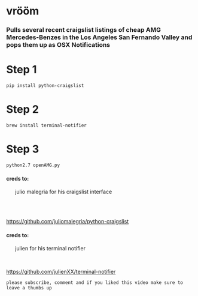 # vrööm
### Pulls several recent craigslist listings of cheap AMG Mercedes-Benzes in the Los Angeles San Fernando Valley and pops them up as OSX Notifications

# Step 1
```
pip install python-craigslist
```
# Step 2
```
brew install terminal-notifier
```
# Step 3
```
python2.7 openAMG.py 
```

#### creds to: 
&nbsp;&nbsp;&nbsp;&nbsp;&nbsp;&nbsp;julio malegria for his craigslist interface</p><br>
&nbsp;&nbsp;&nbsp;&nbsp;&nbsp;&nbsp;<p>https://github.com/juliomalegria/python-craigslist</p>

#### creds to: 
&nbsp;&nbsp;&nbsp;&nbsp;&nbsp;&nbsp;julien for his terminal notifier

&nbsp;&nbsp;&nbsp;&nbsp;&nbsp;&nbsp;<p>https://github.com/julienXX/terminal-notifier </p>

```
please subscribe, comment and if you liked this video make sure to leave a thumbs up
```



